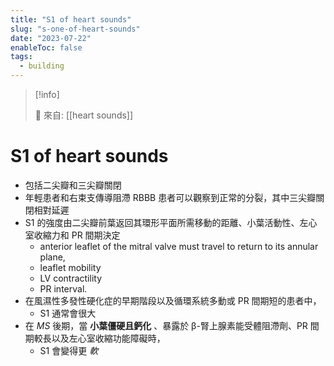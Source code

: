 ```yaml
---
title: "S1 of heart sounds"
slug: "s-one-of-heart-sounds"
date: "2023-07-22"
enableToc: false
tags:
  - building
---
```


> [!info]
>
> 🌱 來自: [[heart sounds]]

# S1 of heart sounds

- 包括二尖瓣和三尖瓣關閉
- 年輕患者和右束支傳導阻滯 RBBB 患者可以觀察到正常的分裂，其中三尖瓣關閉相對延遲
- S1 的強度由二尖瓣前葉返回其環形平面所需移動的距離、小葉活動性、左心室收縮力和 PR 間期決定
  - anterior leaflet of the mitral valve must travel to return to its annular plane,
  - leaflet mobility
  - LV contractility
  - PR interval.
- 在風濕性多發性硬化症的早期階段以及循環系統多動或 PR 間期短的患者中，
  - S1 通常會很大
- 在 _MS_ 後期，當 **小葉僵硬且鈣化** 、暴露於 β-腎上腺素能受體阻滯劑、PR 間期較長以及左心室收縮功能障礙時，
  - S1 會變得更 _軟_
